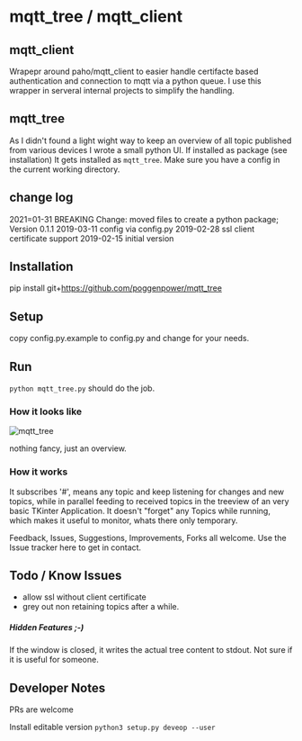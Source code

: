 # mqtt_tree / mqtt_client

## mqtt_client
Wrapepr around paho/mqtt_client to easier handle certifacte based authentication and connection to mqtt via a python queue.
I use this wrapper in serveral internal projects to simplify the handling.

## mqtt_tree
As I didn't found a light wight way to keep an overview of all topic published from various devices I wrote a small python UI.
If installed as package (see installation)
It gets installed as `mqtt_tree`.
Make sure you have a config in the current working directory.

## change log
2021=01-31 BREAKING Change: moved files to create a python package; Version 0.1.1
2019-03-11 config via config.py
2019-02-28 ssl client certificate support
2019-02-15 initial version


## Installation
pip install git+https://github.com/poggenpower/mqtt_tree

## Setup
copy config.py.example to config.py
and change for your needs.

## Run
`python mqtt_tree.py` should do the job.

### How it looks like
![mqtt_tree](https://user-images.githubusercontent.com/6035034/53057173-831a3f00-34ae-11e9-8a76-a66edc996c21.png)

nothing fancy, just an overview.

### How it works

It subscribes '#', means any topic and keep listening for changes and new topics, while in parallel feeding to received topics in the treeview of an very basic TKinter Application.
It doesn't "forget" any Topics while running, which makes it useful to monitor, whats there only temporary.

Feedback, Issues, Suggestions, Improvements, Forks all welcome. Use the Issue tracker here to get in contact.

## Todo / Know Issues
* allow ssl without client certificate
* grey out non retaining topics after a while.

##### Hidden Features ;-)

If the window is closed, it writes the actual tree content to stdout. Not sure if it is useful for someone.


## Developer Notes

PRs are welcome

Install editable version `python3 setup.py deveop --user`
